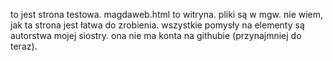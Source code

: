 to jest strona testowa.
magdaweb.html to witryna.
pliki są w mgw.
nie wiem, jak ta strona jest łatwa do zrobienia.
wszystkie pomysły na elementy są autorstwa mojej siostry.
ona nie ma konta na githubie (przynajmniej do teraz).
